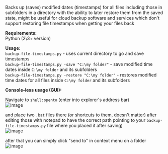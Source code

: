 Backs up (saves) modified dates (timestamps) for all files including those in subfolders in a directory with the ability to later restore them from the saved state, might be useful for cloud backup software and services which don't support restoring file timestamps when getting your files back

**Requirements:**  
Python (2\3+ version)  

**Usage:**  
`backup-file-timestamps.py` - uses current directory to go and save timestamps  
`backup-file-timestamps.py -save "C:\my folder"` - save modified time dates inside `C:\my folder` and its subfolders  
`backup-file-timestamps.py -restore "C:\my folder"` - restores modified time dates for all files inside `C:\my folder` and its subfolders  


**Console-less usage (GUI):**

Navigate to `shell:opento` (enter into explorer's address bar)  
![image](https://user-images.githubusercontent.com/1309656/123554015-ce337380-d786-11eb-88bc-48a8c214a88d.png)

and place two `.bat` files there (or shortcuts to them, doesn't matter) after editing those with notepad to have the correct path pointing to your `backup-file-timestamps.py` file where you placed it after saving)  
![image](https://user-images.githubusercontent.com/1309656/123554153-6af61100-d787-11eb-8e88-686efc11967a.png)

after that you can simply click "send to" in context menu on a folder  
![image](https://user-images.githubusercontent.com/1309656/123554307-07201800-d788-11eb-954f-e65aa21a0b11.png)
